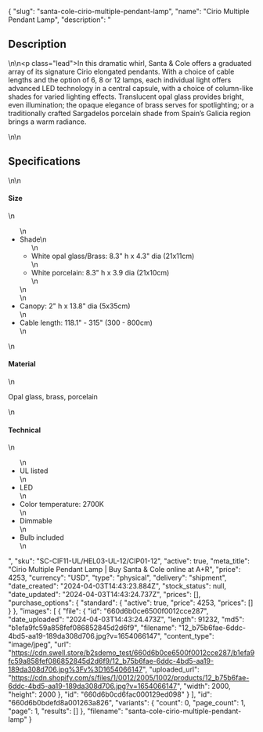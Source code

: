 {
  "slug": "santa-cole-cirio-multiple-pendant-lamp",
  "name": "Cirio Multiple Pendant Lamp",
  "description": "<h2>Description</h2>\n<!-- split -->\n<p class=\"lead\">In this dramatic whirl, Santa &amp; Cole offers a graduated array of its signature Cirio elongated pendants. With a choice of cable lengths and the option of 6, 8 or 12 lamps, each individual light offers advanced LED technology in a central capsule, with a choice of column-like shades for varied lighting effects. Translucent opal glass provides bright, even illumination; the opaque elegance of brass serves for spotlighting; or a traditionally crafted Sargadelos porcelain shade from Spain’s Galicia region brings a warm radiance.</p>\n<!-- split -->\n<h2>Specifications</h2>\n<!-- split -->\n<h4>Size</h4>\n<ul>\n<li>Shade\n<ul>\n<li>White opal glass/Brass: 8.3\" h x 4.3\" dia (21x11cm)</li>\n<li>White porcelain: 8.3\" h x 3.9 dia (21x10cm)</li>\n</ul>\n</li>\n<li>Canopy: 2\" h x 13.8\" dia (5x35cm)</li>\n<li>Cable length: 118.1\" - 315\" (300 - 800cm)</li>\n</ul>\n<h4>Material</h4>\n<p>Opal glass, brass, porcelain</p>\n<h4>Technical</h4>\n<ul>\n<li>UL listed</li>\n<li>LED</li>\n<li>Color temperature: 2700K</li>\n<li>Dimmable</li>\n<li>Bulb included</li>\n</ul>",
  "sku": "SC-CIF11-UL/HEL03-UL-12/CIP01-12",
  "active": true,
  "meta_title": "Cirio Multiple Pendant Lamp | Buy Santa & Cole online at A+R",
  "price": 4253,
  "currency": "USD",
  "type": "physical",
  "delivery": "shipment",
  "date_created": "2024-04-03T14:43:23.884Z",
  "stock_status": null,
  "date_updated": "2024-04-03T14:43:24.737Z",
  "prices": [],
  "purchase_options": {
    "standard": {
      "active": true,
      "price": 4253,
      "prices": []
    }
  },
  "images": [
    {
      "file": {
        "id": "660d6b0ce6500f0012cce287",
        "date_uploaded": "2024-04-03T14:43:24.473Z",
        "length": 91232,
        "md5": "b1efa9fc59a858fef086852845d2d6f9",
        "filename": "12_b75b6fae-6ddc-4bd5-aa19-189da308d706.jpg?v=1654066147",
        "content_type": "image/jpeg",
        "url": "https://cdn.swell.store/b2sdemo_test/660d6b0ce6500f0012cce287/b1efa9fc59a858fef086852845d2d6f9/12_b75b6fae-6ddc-4bd5-aa19-189da308d706.jpg%3Fv%3D1654066147",
        "uploaded_url": "https://cdn.shopify.com/s/files/1/0012/2005/1002/products/12_b75b6fae-6ddc-4bd5-aa19-189da308d706.jpg?v=1654066147",
        "width": 2000,
        "height": 2000
      },
      "id": "660d6b0cd6fac000129ed098"
    }
  ],
  "id": "660d6b0bdefd8a001263a826",
  "variants": {
    "count": 0,
    "page_count": 1,
    "page": 1,
    "results": []
  },
  "filename": "santa-cole-cirio-multiple-pendant-lamp"
}